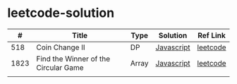 # leetcode-solution

| #    | Title                                | Type  | Solution                                                                 | Ref Link                                                                        |
| ---- | ------------------------------------ | ----- | ------------------------------------------------------------------------ | ------------------------------------------------------------------------------- |
| 518  | Coin Change II                       | DP    | [Javascript](/Dynamic_Programming/518_Coin_Change_II/)                   | [leetcode](https://leetcode.com/problems/coin-change-ii/)                       |
| 1823 | Find the Winner of the Circular Game | Array | [Javascript](/Daily_Question/1823_Find_the_Winner_of_the_Circular_Game/) | [leetcode](https://leetcode.com/problems/find-the-winner-of-the-circular-game/) |
|      |                                      |       |                                                                          |                                                                                 |
